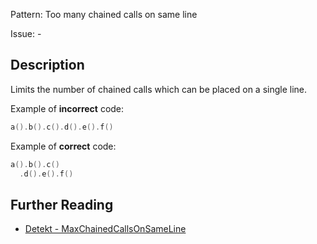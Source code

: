 Pattern: Too many chained calls on same line

Issue: -

## Description

Limits the number of chained calls which can be placed on a single line.

Example of **incorrect** code:

```kotlin
a().b().c().d().e().f()
```

Example of **correct** code:

```kotlin
a().b().c()
  .d().e().f()
```

## Further Reading

* [Detekt - MaxChainedCallsOnSameLine](https://detekt.dev/docs/rules/style/#maxchainedcallsonsameline)